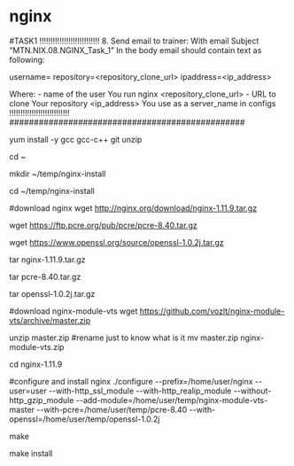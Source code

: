 # nginx

#TASK1
!!!!!!!!!!!!!!!!!!!!!!!!!!!
 8. Send email to trainer: 
With email Subject “MTN.NIX.08.NGINX_Task_1”
In the body email should contain text as following:

username=<username>
repository=<repository_clone_url>
ipaddress=<ip_address>

Where:
 <username> - name of the user You run nginx
 <repository_clone_url> - URL to clone Your repository
 <ip_address> You use as a server_name in configs
!!!!!!!!!!!!!!!!!!!!!!!!!!!
################################################


yum install -y gcc gcc-c++ git unzip

cd ~

mkdir ~/temp/nginx-install

cd ~/temp/nginx-install

#download nginx
wget http://nginx.org/download/nginx-1.11.9.tar.gz

wget https://ftp.pcre.org/pub/pcre/pcre-8.40.tar.gz

wget https://www.openssl.org/source/openssl-1.0.2j.tar.gz

tar nginx-1.11.9.tar.gz

tar pcre-8.40.tar.gz

tar openssl-1.0.2j.tar.gz

#download nginx-module-vts
wget https://github.com/vozlt/nginx-module-vts/archive/master.zip

unzip master.zip
#rename just to know what is it
mv master.zip nginx-module-vts.zip

cd nginx-1.11.9

#configure and install nginx
./configure --prefix=/home/user/nginx --user=user --with-http_ssl_module --with-http_realip_module --without-http_gzip_module --add-module=/home/user/temp/nginx-module-vts-master --with-pcre=/home/user/temp/pcre-8.40 --with-openssl=/home/user/temp/openssl-1.0.2j

make

make install

